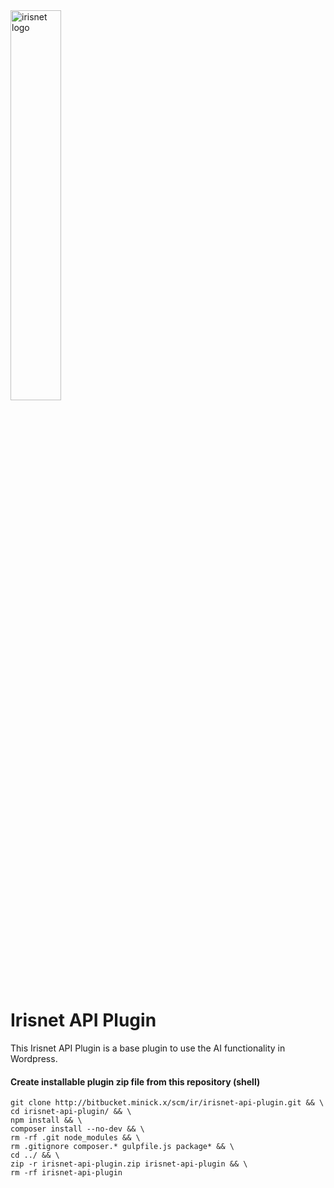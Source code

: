 <img alt="irisnet logo" src="https://www.irisnet.de/wp-content/uploads/2020/04/irisnet_logo.svg" width="40%">

# Irisnet API Plugin

This Irisnet API Plugin is a base plugin to use the AI functionality in Wordpress.


#### Create installable plugin zip file from this repository (shell) 

```shell script
git clone http://bitbucket.minick.x/scm/ir/irisnet-api-plugin.git && \
cd irisnet-api-plugin/ && \
npm install && \
composer install --no-dev && \
rm -rf .git node_modules && \
rm .gitignore composer.* gulpfile.js package* && \
cd ../ && \
zip -r irisnet-api-plugin.zip irisnet-api-plugin && \
rm -rf irisnet-api-plugin
```